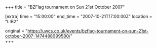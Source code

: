 +++
title = "BZFlag tournament on Sun 21st October 2007"

[extra]
time = "15:00:00"
end_time = "2007-10-21T17:00:00Z"
location = "LIB2"

original = "https://uwcs.co.uk/events/bzflag-tournament-on-sun-21st-october-2007-1474488999580/"    
+++



